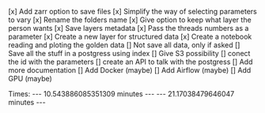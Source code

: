 [x] Add zarr option to save files
[x] Simplify the way of selecting parameters to vary
[x] Rename the folders name
[x] Give option to keep what layer the person wants
[x] Save layers metadata
[x] Pass the threads numbers as a parameter
[x] Create a new layer for structured data
[x] Create a notebook reading and ploting the golden data
[] Not save all data, only if asked
[] Save all the stuff in a postgress using index
[] Give S3 possibility 
[] conect the id with the parameters
[] create an API to talk with the postgress 
[] Add more documentation
[] Add Docker (maybe)
[] Add Airflow (maybe)
[] Add GPU (maybe)

Times:
--- 10.543886085351309 minutes ---
--- 21.17038479646047 minutes ---

